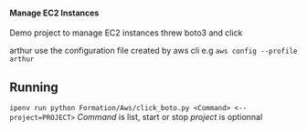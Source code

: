 #### Manage EC2 Instances  ######

Demo project to manage EC2 instances threw boto3 and click

arthur use the configuration file created by aws cli e.g
`aws config --profile arthur`

## Running

`ipenv run python Formation/Aws/click_boto.py <Command> <--project=PROJECT>`
*Command* is list, start or stop
*project* is optionnal